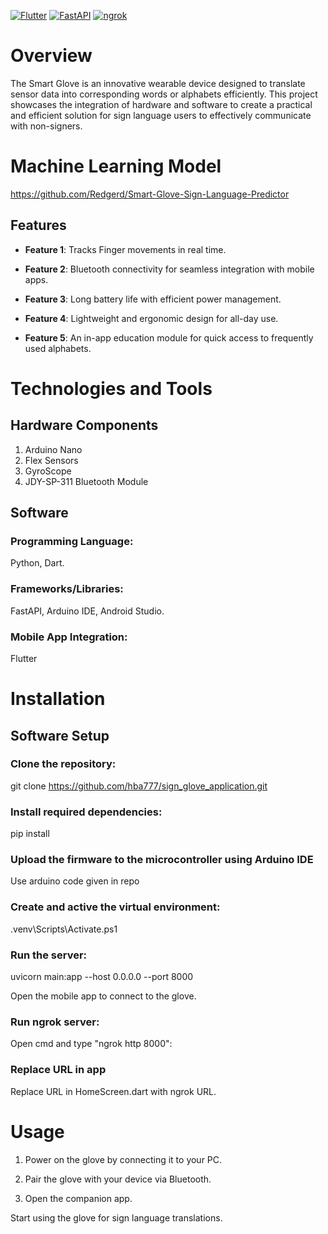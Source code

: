 [![Flutter](https://img.shields.io/badge/Flutter-%2302569B.svg?style=for-the-badge&logo=Flutter&logoColor=white)](https://flutter.dev/)
[![FastAPI](https://img.shields.io/badge/FastAPI-%2300C7B7.svg?style=for-the-badge&logo=fastapi&logoColor=white)](https://fastapi.tiangolo.com/)
[![ngrok](https://img.shields.io/badge/ngrok-%23800080.svg?style=for-the-badge&logo=ngrok&logoColor=white)](https://ngrok.com/)

# Overview

The Smart Glove is an innovative wearable device designed to translate sensor data into corresponding words or alphabets efficiently. This project showcases the integration of hardware and software to create a practical and efficient solution for sign language users to effectively communicate with non-signers.

# Machine Learning Model
https://github.com/Redgerd/Smart-Glove-Sign-Language-Predictor

## Features

- **Feature 1**: Tracks Finger movements in real time.

- **Feature 2**: Bluetooth connectivity for seamless integration with mobile apps.

- **Feature 3**: Long battery life with efficient power management.

- **Feature 4**: Lightweight and ergonomic design for all-day use.

- **Feature 5**: An in-app education module for quick access to frequently used alphabets.

# Technologies and Tools

## Hardware Components

1. Arduino Nano
2. Flex Sensors
3. GyroScope
4. JDY-SP-311 Bluetooth Module


## Software

### Programming Language:
Python, Dart.

### Frameworks/Libraries:
FastAPI, Arduino IDE, Android Studio.

### Mobile App Integration:
Flutter

# Installation

## Software Setup

### Clone the repository:

git clone https://github.com/hba777/sign_glove_application.git

### Install required dependencies:

pip install

### Upload the firmware to the microcontroller using Arduino IDE

Use arduino code given in repo

### Create and active the virtual environment:
 .venv\Scripts\Activate.ps1

### Run the server:

uvicorn main:app --host 0.0.0.0 --port 8000

Open the mobile app to connect to the glove.

### Run ngrok server:
Open cmd and type "ngrok http 8000":

### Replace URL in app
Replace URL in HomeScreen.dart with ngrok URL.

# Usage

1. Power on the glove by connecting it to your PC.

2. Pair the glove with your device via Bluetooth.

3. Open the companion app.

Start using the glove for sign language translations.
